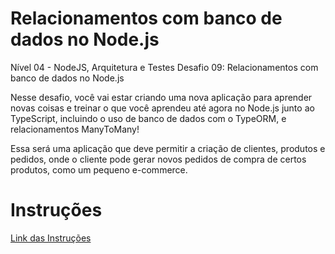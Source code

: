 # Relacionamentos com banco de dados no Node.js

Nível 04 - NodeJS, Arquitetura e Testes
Desafio 09: Relacionamentos com banco de dados no Node.js

Nesse desafio, você vai estar criando uma nova aplicação para aprender novas coisas e treinar o que você aprendeu até agora no Node.js junto ao TypeScript, incluindo o uso de banco de dados com o TypeORM, e relacionamentos ManyToMany!

Essa será uma aplicação que deve permitir a criação de clientes, produtos e pedidos, onde o cliente pode gerar novos pedidos de compra de certos produtos, como um pequeno e-commerce.

# Instruções
[Link das Instruções](https://github.com/rocketseat-education/bootcamp-gostack-desafios/tree/master/desafio-database-relations/)
